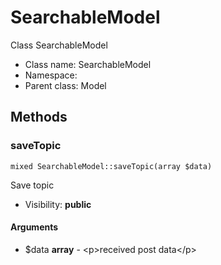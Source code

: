 SearchableModel
===============

Class SearchableModel




* Class name: SearchableModel
* Namespace: 
* Parent class: Model







Methods
-------


### saveTopic

    mixed SearchableModel::saveTopic(array $data)

Save topic



* Visibility: **public**


#### Arguments
* $data **array** - &lt;p&gt;received post data&lt;/p&gt;


